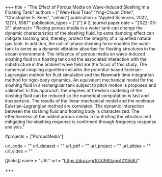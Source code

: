 +++
title = "The Effect of Porous Media on Wave-Induced Sloshing in a Floating Tank"
authors = ["Wen-Huai Tsao","Ying-Chuan Chen", "Christopher E. Kees", "admin"]
publication = "Appled Sciences, 2022, 12(11), 5587"
publication_types = ["2"] # 2: journal paper
date = "2022-05-31"
abstract= "Placing porous media in a water tank can change the dynamic characteristics of the sloshing fluid. Its extra damping effect can mitigate sloshing and, thereby, protect the integrity of a liquefied natural gas tank. In addition, the out-of-phase sloshing force enables the water tank to serve as a dynamic vibration absorber for floating structures in the ocean environment. The influence of porous media on wave-induced sloshing fluid in a floating tank and the associated interaction with the substructure in the ambient wave field are the focus of this study. The numerical coupling algorithm includes the potential-based Eulerian–Lagrangian method for fluid simulation and the Newmark time-integration method for rigid-body dynamics. An equivalent mechanical model for the sloshing fluid in a rectangular tank subject to pitch motion is proposed and validated. In this approach, the degrees of freedom modeling of the sloshing fluid can be reduced so the numerical computation is fast and inexpensive. The results of the linear mechanical model and the nonlinear Eulerian–Lagrangian method are correlated. The dynamic interaction between the sloshing fluid and floating body is characterized. The effectiveness of the added porous media in controlling the vibration and mitigating the sloshing response is confirmed through frequency response analysis."

#projects = ["PorousMedia"]

url_code = ""
url_dataset = ""
url_pdf = ""
url_project = ""
url_slides = ""
url_video = ""

[[links]]
    name = "URL"
    url = "https://doi.org/10.3390/app12115587"

+++